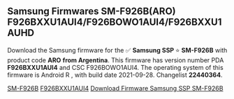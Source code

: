 <h2>Samsung Firmwares SM-F926B(ARO) F926BXXU1AUI4/F926BOWO1AUI4/F926BXXU1AUHD</h2>
Download the Samsung firmware for the ✅ <strong>Samsung SSP </strong> ⭐ <strong>SM-F926B</strong> with product code <strong>ARO</strong> <strong> from Argentina</strong>. This firmware has version number PDA <strong>F926BXXU1AUI4</strong> and CSC F926BOWO1AUI4. The operating system of this firmware is Android R , with build date 2021-09-28. Changelist <strong>22440364</strong>.


[SM-F926B](https://samfirm.shop/samsung/model/SM-F926B)
[F926BXXU1AUI4](https://samfirm.shop/samsung/pda/F926BXXU1AUI4)
[Download Firmware Samsung SSP SM-F926B](https://samfirm.shop/samsung/firmware/461567)
